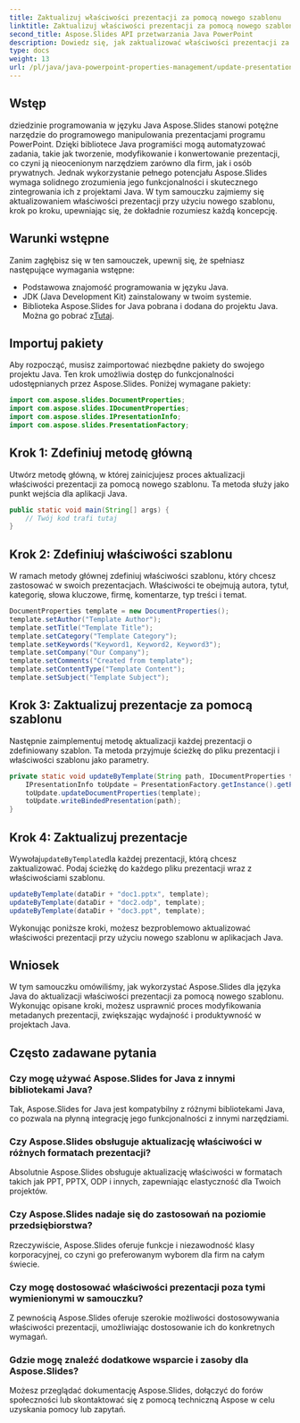 ```yaml
---
title: Zaktualizuj właściwości prezentacji za pomocą nowego szablonu
linktitle: Zaktualizuj właściwości prezentacji za pomocą nowego szablonu
second_title: Aspose.Slides API przetwarzania Java PowerPoint
description: Dowiedz się, jak zaktualizować właściwości prezentacji za pomocą Aspose.Slides dla Java. Ulepsz swoje projekty Java dzięki płynnej modyfikacji metadanych.
type: docs
weight: 13
url: /pl/java/java-powerpoint-properties-management/update-presentation-properties-new-template/
---
```

## Wstęp
dziedzinie programowania w języku Java Aspose.Slides stanowi potężne narzędzie do programowego manipulowania prezentacjami programu PowerPoint. Dzięki bibliotece Java programiści mogą automatyzować zadania, takie jak tworzenie, modyfikowanie i konwertowanie prezentacji, co czyni ją nieocenionym narzędziem zarówno dla firm, jak i osób prywatnych. Jednak wykorzystanie pełnego potencjału Aspose.Slides wymaga solidnego zrozumienia jego funkcjonalności i skutecznego zintegrowania ich z projektami Java. W tym samouczku zajmiemy się aktualizowaniem właściwości prezentacji przy użyciu nowego szablonu, krok po kroku, upewniając się, że dokładnie rozumiesz każdą koncepcję.
## Warunki wstępne
Zanim zagłębisz się w ten samouczek, upewnij się, że spełniasz następujące wymagania wstępne:
- Podstawowa znajomość programowania w języku Java.
- JDK (Java Development Kit) zainstalowany w twoim systemie.
-  Biblioteka Aspose.Slides for Java pobrana i dodana do projektu Java. Można go pobrać z[Tutaj](https://releases.aspose.com/slides/java/).

## Importuj pakiety
Aby rozpocząć, musisz zaimportować niezbędne pakiety do swojego projektu Java. Ten krok umożliwia dostęp do funkcjonalności udostępnianych przez Aspose.Slides. Poniżej wymagane pakiety:
```java
import com.aspose.slides.DocumentProperties;
import com.aspose.slides.IDocumentProperties;
import com.aspose.slides.IPresentationInfo;
import com.aspose.slides.PresentationFactory;

```
## Krok 1: Zdefiniuj metodę główną
Utwórz metodę główną, w której zainicjujesz proces aktualizacji właściwości prezentacji za pomocą nowego szablonu. Ta metoda służy jako punkt wejścia dla aplikacji Java.
```java
public static void main(String[] args) {
    // Twój kod trafi tutaj
}
```
## Krok 2: Zdefiniuj właściwości szablonu
W ramach metody głównej zdefiniuj właściwości szablonu, który chcesz zastosować w swoich prezentacjach. Właściwości te obejmują autora, tytuł, kategorię, słowa kluczowe, firmę, komentarze, typ treści i temat.
```java
DocumentProperties template = new DocumentProperties();
template.setAuthor("Template Author");
template.setTitle("Template Title");
template.setCategory("Template Category");
template.setKeywords("Keyword1, Keyword2, Keyword3");
template.setCompany("Our Company");
template.setComments("Created from template");
template.setContentType("Template Content");
template.setSubject("Template Subject");
```
## Krok 3: Zaktualizuj prezentacje za pomocą szablonu
Następnie zaimplementuj metodę aktualizacji każdej prezentacji o zdefiniowany szablon. Ta metoda przyjmuje ścieżkę do pliku prezentacji i właściwości szablonu jako parametry.
```java
private static void updateByTemplate(String path, IDocumentProperties template) {
    IPresentationInfo toUpdate = PresentationFactory.getInstance().getPresentationInfo(path);
    toUpdate.updateDocumentProperties(template);
    toUpdate.writeBindedPresentation(path);
}
```
## Krok 4: Zaktualizuj prezentacje
 Wywołaj`updateByTemplate`dla każdej prezentacji, którą chcesz zaktualizować. Podaj ścieżkę do każdego pliku prezentacji wraz z właściwościami szablonu.
```java
updateByTemplate(dataDir + "doc1.pptx", template);
updateByTemplate(dataDir + "doc2.odp", template);
updateByTemplate(dataDir + "doc3.ppt", template);
```
Wykonując poniższe kroki, możesz bezproblemowo aktualizować właściwości prezentacji przy użyciu nowego szablonu w aplikacjach Java.

## Wniosek
W tym samouczku omówiliśmy, jak wykorzystać Aspose.Slides dla języka Java do aktualizacji właściwości prezentacji za pomocą nowego szablonu. Wykonując opisane kroki, możesz usprawnić proces modyfikowania metadanych prezentacji, zwiększając wydajność i produktywność w projektach Java.
## Często zadawane pytania
### Czy mogę używać Aspose.Slides for Java z innymi bibliotekami Java?
Tak, Aspose.Slides for Java jest kompatybilny z różnymi bibliotekami Java, co pozwala na płynną integrację jego funkcjonalności z innymi narzędziami.
### Czy Aspose.Slides obsługuje aktualizację właściwości w różnych formatach prezentacji?
Absolutnie Aspose.Slides obsługuje aktualizację właściwości w formatach takich jak PPT, PPTX, ODP i innych, zapewniając elastyczność dla Twoich projektów.
### Czy Aspose.Slides nadaje się do zastosowań na poziomie przedsiębiorstwa?
Rzeczywiście, Aspose.Slides oferuje funkcje i niezawodność klasy korporacyjnej, co czyni go preferowanym wyborem dla firm na całym świecie.
### Czy mogę dostosować właściwości prezentacji poza tymi wymienionymi w samouczku?
Z pewnością Aspose.Slides oferuje szerokie możliwości dostosowywania właściwości prezentacji, umożliwiając dostosowanie ich do konkretnych wymagań.
### Gdzie mogę znaleźć dodatkowe wsparcie i zasoby dla Aspose.Slides?
Możesz przeglądać dokumentację Aspose.Slides, dołączyć do forów społeczności lub skontaktować się z pomocą techniczną Aspose w celu uzyskania pomocy lub zapytań.